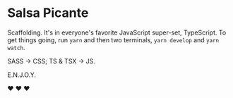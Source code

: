 # Salsa Picante

Scaffolding. It's in everyone's favorite JavaScript super-set, TypeScript. To get things going, run `yarn` and then two terminals, `yarn develop` and `yarn watch`.

SASS -> CSS; TS & TSX -> JS.

E.N.J.O.Y.

:heart: :heart: :heart: 